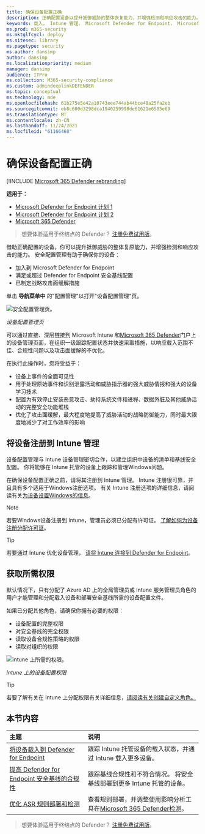 ```yaml
---
title: 确保设备配置正确
description: 正确配置设备以提升抵御威胁的整体恢复能力，并增强检测和响应攻击的能力。
keywords: 载入， Intune 管理， Microsoft Defender for Endpoint， Microsoft Defender， Windows Defender， 攻击面减少， ASR， 安全基线
ms.prod: m365-security
ms.mktglfcycl: deploy
ms.sitesec: library
ms.pagetype: security
ms.author: dansimp
author: dansimp
ms.localizationpriority: medium
manager: dansimp
audience: ITPro
ms.collection: M365-security-compliance
ms.custom: admindeeplinkDEFENDER
ms.topic: conceptual
ms.technology: mde
ms.openlocfilehash: 61b275e5e42a10743eee744ab44bce48a25fa2eb
ms.sourcegitcommit: eb8c600d3298dca1940259998de61621e6505e69
ms.translationtype: MT
ms.contentlocale: zh-CN
ms.lasthandoff: 11/24/2021
ms.locfileid: "61166468"
---
```

# <a name="ensure-your-devices-are-configured-properly"></a>确保设备配置正确

[!INCLUDE [Microsoft 365 Defender rebranding](../../includes/microsoft-defender.md)]

**适用于：**
- [Microsoft Defender for Endpoint 计划 1](https://go.microsoft.com/fwlink/p/?linkid=2154037)
- [Microsoft Defender for Endpoint 计划 2](https://go.microsoft.com/fwlink/p/?linkid=2154037)
- [Microsoft 365 Defender](https://go.microsoft.com/fwlink/?linkid=2118804)

> 想要体验适用于终结点的 Defender？ [注册免费试用版](https://signup.microsoft.com/create-account/signup?products=7f379fee-c4f9-4278-b0a1-e4c8c2fcdf7e&ru=https://aka.ms/MDEp2OpenTrial?ocid=docs-wdatp-onboardconfigure-abovefoldlink)。

借助正确配置的设备，你可以提升抵御威胁的整体复原能力，并增强检测和响应攻击的能力。 安全配置管理有助于确保你的设备：

- 加入到 Microsoft Defender for Endpoint
- 满足或超过 Defender for Endpoint 安全基线配置
- 已制定战略攻击面缓解措施

单击 **导航菜单中** 的"配置管理"以打开"设备配置管理"页。

![安全配置管理页。](images/secconmgmt_main.png)

*设备配置管理页*

可以通过直接、深层链接到 Microsoft Intune 和<a href="https://go.microsoft.com/fwlink/p/?linkid=2077139" target="_blank">Microsoft 365 Defender</a>门户上的设备管理页面，在组织一级跟踪配置状态并快速采取措施，以响应载入范围不佳、合规性问题以及攻击面缓解的不优化。

在执行此操作时，您将受益于：

- 设备上事件的全面可见性
- 用于处理原始事件和识别泄露活动和威胁指示器的强大威胁情报和强大的设备学习技术
- 配置为有效停止安装恶意攻击、劫持系统文件和进程、数据外脏及其他威胁活动的完整安全功能堆栈
- 优化了攻击面缓解，最大程度地提高了威胁活动的战略防御能力，同时最大限度地减少了对工作效率的影响

## <a name="enroll-devices-to-intune-management"></a>将设备注册到 Intune 管理

设备配置管理与 Intune 设备管理密切合作，以建立组织中设备的清单和基线安全配置。 你将能够在 Intune 托管的设备上跟踪和管理Windows问题。

在确保设备配置正确之前，请将其注册到 Intune 管理。 Intune 注册很可靠，并且具有多个适用于Windows注册选项。 有关 Intune 注册选项的详细信息，请阅读有关[为设备设置Windows的信息](/intune/windows-enroll)。

> [!NOTE]
> 若要Windows设备注册到 Intune，管理员必须已分配有许可证。 [了解如何为设备注册分配许可证](/intune/licenses-assign)。

> [!TIP]
> 若要通过 Intune 优化设备管理， [请将 Intune 连接到 Defender for Endpoint](/intune/advanced-threat-protection#enable-windows-defender-atp-in-intune)。

## <a name="obtain-required-permissions"></a>获取所需权限

默认情况下，只有分配了 Azure AD 上的全局管理员或 Intune 服务管理员角色的用户才能管理和分配载入设备和部署安全基线所需的设备配置文件。

如果已分配其他角色，请确保你拥有必要的权限：

- 设备配置的完整权限
- 对安全基线的完全权限
- 读取设备合规性策略的权限
- 读取对组织的权限

![intune 上所需的权限。](images/secconmgmt_intune_permissions.png)

*Intune 上的设备配置权限*

> [!TIP]
> 若要了解有关在 Intune 上分配权限有关详细信息，[请阅读有关创建自定义角色。](/intune/create-custom-role#to-create-a-custom-role)

## <a name="in-this-section"></a>本节内容

主题|说明
:---|:---
[将设备载入到 Defender for Endpoint](configure-machines-onboarding.md)|跟踪 Intune 托管设备的载入状态，并通过 Intune 载入更多设备。 
[提高 Defender for Endpoint 安全基线的合规性](configure-machines-security-baseline.md)|跟踪基线合规性和不符合情况。 将安全基线部署到更多 Intune 托管的设备。
[优化 ASR 规则部署和检测](configure-machines-asr.md)|查看规则部署，并调整使用影响分析工具在<a href="https://go.microsoft.com/fwlink/p/?linkid=2077139" target="_blank">Microsoft 365 Defender检测</a>。

> 想要体验适用于终结点的 Defender？ [注册免费试用版](https://signup.microsoft.com/create-account/signup?products=7f379fee-c4f9-4278-b0a1-e4c8c2fcdf7e&ru=https://aka.ms/MDEp2OpenTrial?ocid=docs-wdatp-onboardconfigure-belowfoldlink)。

